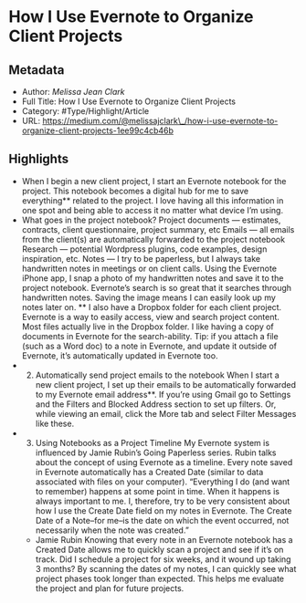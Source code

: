 # How I Use Evernote to Organize Client Projects

## Metadata

* Author: *Melissa Jean Clark*
* Full Title: How I Use Evernote to Organize Client Projects
* Category: #Type/Highlight/Article
* URL: https://medium.com/@melissajclark\_/how-i-use-evernote-to-organize-client-projects-1ee99c4cb46b

## Highlights

* When I begin a new client project, I start an Evernote notebook for the project. This notebook becomes a digital hub for me to save everything\*\* related to the project. I love having all this information in one spot and being able to access it no matter what device I’m using.
* What goes in the project notebook?
  Project documents — estimates, contracts, client questionnaire, project summary, etc
  Emails — all emails from the client(s) are automatically forwarded to the project notebook
  Research — potential Wordpress plugins, code examples, design inspiration, etc.
  Notes — I try to be paperless, but I always take handwritten notes in meetings or on client calls. Using the Evernote iPhone app, I snap a photo of my handwritten notes and save it to the project notebook. Evernote’s search is so great that it searches through handwritten notes. Saving the image means I can easily look up my notes later on.
  \** I also have a Dropbox folder for each client project. Evernote is a way to easily access, view and search project content. Most files actually live in the Dropbox folder. I like having a copy of documents in Evernote for the search-ability. Tip: if you attach a file (such as a Word doc) to a note in Evernote, and update it outside of Evernote, it’s automatically updated in Evernote too.
* 
  2. Automatically send project emails to the notebook
     When I start a new client project, I set up their emails to be automatically forwarded to my Evernote email address\*\*. If you’re using Gmail go to Settings and the Filters and Blocked Address section to set up filters. Or, while viewing an email, click the More tab and select Filter Messages like these.
* 
  3. Using Notebooks as a Project Timeline
     My Evernote system is influenced by Jamie Rubin’s Going Paperless series. Rubin talks about the concept of using Evernote as a timeline. Every note saved in Evernote automatically has a Created Date (similar to data associated with files on your computer).
     “Everything I do (and want to remember) happens at some point in time. When it happens is always important to me. I, therefore, try to be very consistent about how I use the Create Date field on my notes in Evernote. The Create Date of a Note–for me–is the date on which the event occurred, not necessarily when the note was created.”
  * Jamie Rubin
    Knowing that every note in an Evernote notebook has a Created Date allows me to quickly scan a project and see if it’s on track. Did I schedule a project for six weeks, and it wound up taking 3 months? By scanning the dates of my notes, I can quickly see what project phases took longer than expected. This helps me evaluate the project and plan for future projects.
